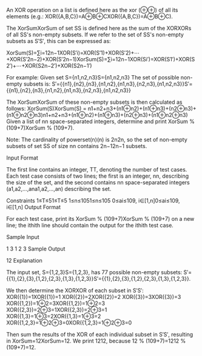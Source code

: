 An XOR operation on a list is defined here as the xor (⊕⊕) of all its elements (e.g.: XOR({A,B,C})=A⊕B⊕CXOR({A,B,C})=A⊕B⊕C).

The XorSumXorSum of set SS is defined here as the sum of the XORXORs of all SS's non-empty subsets. If we refer to the set of SS's non-empty subsets as S′S′, this can be expressed as:

XorSum(S)=∑i=12n−1XOR(S′i)=XOR(S′1)+XOR(S′2)+⋯+XOR(S′2n−2)+XOR(S′2n−1)XorSum(S)=∑i=12n−1XOR(Si′)=XOR(S1′)+XOR(S2′)+⋯+XOR(S2n−2′)+XOR(S2n−1′)

For example: Given set S={n1,n2,n3}S={n1,n2,n3}
The set of possible non-empty subsets is: S′={{n1},{n2},{n3},{n1,n2},{n1,n3},{n2,n3},{n1,n2,n3}}S′={{n1},{n2},{n3},{n1,n2},{n1,n3},{n2,n3},{n1,n2,n3}}

The XorSumXorSum of these non-empty subsets is then calculated as follows:
XorSum(S)XorSum(S) = n1+n2+n3+(n1⊕n2)+(n1⊕n3)+(n2⊕n3)+(n1⊕n2⊕n3)n1+n2+n3+(n1⊕n2)+(n1⊕n3)+(n2⊕n3)+(n1⊕n2⊕n3)
Given a list of nn space-separated integers, determine and print XorSum % (109+7)XorSum % (109+7).

Note: The cardinality of powerset(n)(n) is 2n2n, so the set of non-empty subsets of set SS of size nn contains 2n−12n−1 subsets.

Input Format

The first line contains an integer, TT, denoting the number of test cases.
Each test case consists of two lines; the first is an integer, nn, describing the size of the set, and the second contains nn space-separated integers (a1,a2,…,ana1,a2,…,an) describing the set.

Constraints
1≤T≤51≤T≤5
1≤n≤1051≤n≤105
0≤ai≤109, i∈[1,n]0≤ai≤109, i∈[1,n]
Output Format

For each test case, print its XorSum % (109+7)XorSum % (109+7) on a new line; the ithith line should contain the output for the ithith test case.

Sample Input

1
3
1 2 3
Sample Output

12
Explanation

The input set, S={1,2,3}S={1,2,3}, has 77 possible non-empty subsets: S′={{1},{2},{3},{1,2},{2,3},{1,3},{1,2,3}}S′={{1},{2},{3},{1,2},{2,3},{1,3},{1,2,3}}.

We then determine the XORXOR of each subset in S′S′:
XOR({1})=1XOR({1})=1
XOR({2})=2XOR({2})=2
XOR({3})=3XOR({3})=3
XOR({1,2})=1⊕2=3XOR({1,2})=1⊕2=3
XOR({2,3})=2⊕3=1XOR({2,3})=2⊕3=1
XOR({1,3}=1⊕3=2XOR({1,3}=1⊕3=2
XOR({1,2,3}=1⊕2⊕3=0XOR({1,2,3}=1⊕2⊕3=0

Then sum the results of the XOR of each individual subset in S′S′, resulting in XorSum=12XorSum=12. We print 1212, because 12 % (109+7)=1212 % (109+7)=12.

